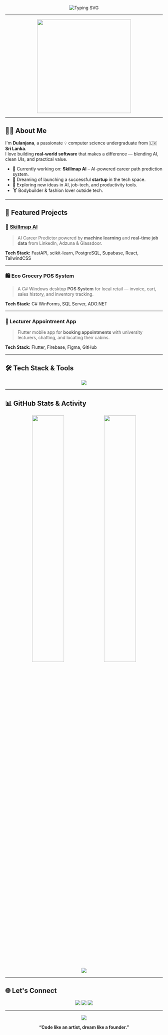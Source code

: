 <!-- GitHub Profile README - Dulanjana-S -->

<p align="center">
  <img src="https://readme-typing-svg.herokuapp.com?font=Fira+Code&weight=700&size=24&pause=1000&color=00FFD1&center=true&vCenter=true&width=435&lines=Hello!+I'm+Dulanjana+%F0%9F%91%8B;Full-Stack+Developer+%7C+AI+Builder+%7C+Student;FastAPI+%7C+React+%7C+PostgreSQL+%7C+Career+Tech+Lover" alt="Typing SVG" />
</p>

---

<p align="center">
  <img src="https://media.giphy.com/media/qgQUggAC3Pfv687qPC/giphy.gif" width="300" />
</p>

---

## 🧑‍💻 About Me

I'm **Dulanjana**, a passionate 💡 computer science undergraduate from 🇱🇰 **Sri Lanka**.  
I love building **real-world software** that makes a difference — blending AI, clean UIs, and practical value.

- 🎯 Currently working on: **Skillmap AI** – AI-powered career path prediction system.
- 🚀 Dreaming of launching a successful **startup** in the tech space.
- 🧠 Exploring new ideas in AI, job-tech, and productivity tools.
- 🏋️ Bodybuilder & fashion lover outside tech.

---

## 🚀 Featured Projects

### 🔷 [Skillmap AI](https://github.com/Dulanjana-S/skillmap-ai)
> AI Career Predictor powered by **machine learning** and **real-time job data** from LinkedIn, Adzuna & Glassdoor.

**Tech Stack:** FastAPI, scikit-learn, PostgreSQL, Supabase, React, TailwindCSS

---

### 🛍️ Eco Grocery POS System
> A C# Windows desktop **POS System** for local retail — invoice, cart, sales history, and inventory tracking.

**Tech Stack:** C# WinForms, SQL Server, ADO.NET

---

### 📱 Lecturer Appointment App
> Flutter mobile app for **booking appointments** with university lecturers, chatting, and locating their cabins.

**Tech Stack:** Flutter, Firebase, Figma, GitHub

---

## 🛠️ Tech Stack & Tools

<p align="center">
  <img src="https://skillicons.dev/icons?i=python,fastapi,react,postgresql,flutter,dart,js,ts,tailwind,figma,vercel,render,git,github,vscode&theme=dark" />
</p>

---

## 📊 GitHub Stats & Activity

<p align="center">
  <img src="https://github-readme-stats.vercel.app/api?username=Dulanjana-S&show_icons=true&theme=tokyonight&count_private=true&hide_border=true" width="45%" />
  <img src="https://github-readme-streak-stats.herokuapp.com/?user=Dulanjana-S&theme=tokyonight&hide_border=true" width="45%" />
</p>

<p align="center">
  <img src="https://github-readme-activity-graph.vercel.app/graph?username=Dulanjana-S&theme=react-dark&hide_border=true&radius=12" />
</p>

---

## 🌐 Let's Connect

<p align="center">
  <a href="mailto:dulanjana.dev@gmail.com"><img src="https://img.shields.io/badge/Gmail-D14836?style=for-the-badge&logo=gmail&logoColor=white"/></a>
  <a href="https://linkedin.com/in/your-linkedin"><img src="https://img.shields.io/badge/LinkedIn-0A66C2?style=for-the-badge&logo=linkedin&logoColor=white"/></a>
  <a href="https://dev.to/Dulanjana-S"><img src="https://img.shields.io/badge/DEV.to-000000?style=for-the-badge&logo=devdotto&logoColor=white"/></a>
</p>

---

<p align="center">
  <img src="https://komarev.com/ghpvc/?username=Dulanjana-S&style=flat-square&color=29BCF2" />
</p>

<p align="center"><b>“Code like an artist, dream like a founder.”</b></p>
